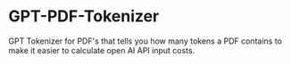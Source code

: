 # GPT-PDF-Tokenizer
GPT Tokenizer for PDF's that tells you how many tokens a PDF contains to make it easier to calculate open AI API input costs.
